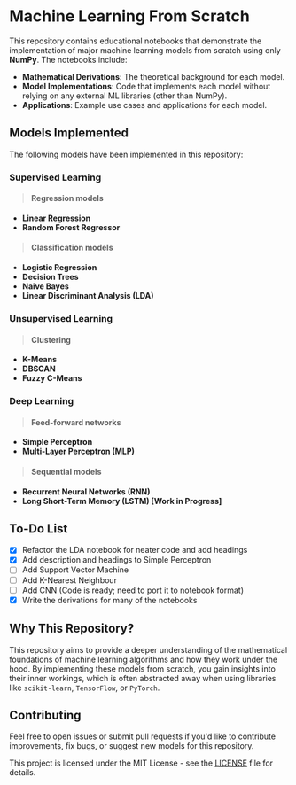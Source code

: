 # Machine Learning From Scratch

This repository contains educational notebooks that demonstrate the implementation of major machine learning models from scratch using only **NumPy**. The notebooks include:

- **Mathematical Derivations**: The theoretical background for each model.
- **Model Implementations**: Code that implements each model without relying on any external ML libraries (other than NumPy).
- **Applications**: Example use cases and applications for each model.

## Models Implemented

The following models have been implemented in this repository:

### Supervised Learning

>#### Regression models
- **Linear Regression**
- **Random Forest Regressor**
>#### Classification models
- **Logistic Regression**
- **Decision Trees**
- **Naive Bayes**
- **Linear Discriminant Analysis (LDA)**

### Unsupervised Learning
>#### Clustering
- **K-Means**
- **DBSCAN**
- **Fuzzy C-Means**

### Deep Learning
>#### Feed-forward networks
- **Simple Perceptron**
- **Multi-Layer Perceptron (MLP)**
>#### Sequential models
- **Recurrent Neural Networks (RNN)**
- **Long Short-Term Memory (LSTM) [Work in Progress]**

## To-Do List
- [X] Refactor the LDA notebook for neater code and add headings
- [X] Add description and headings to Simple Perceptron
- [ ] Add Support Vector Machine
- [ ] Add K-Nearest Neighbour
- [ ] Add CNN (Code is ready; need to port it to notebook format)
- [X] Write the derivations for many of the notebooks

## Why This Repository?

This repository aims to provide a deeper understanding of the mathematical foundations of machine learning algorithms and how they work under the hood. By implementing these models from scratch, you gain insights into their inner workings, which is often abstracted away when using libraries like `scikit-learn`, `TensorFlow`, or `PyTorch`.

## Contributing
Feel free to open issues or submit pull requests if you'd like to contribute improvements, fix bugs, or suggest new models for this repository.

This project is licensed under the MIT License - see the [LICENSE](LICENSE) file for details.
